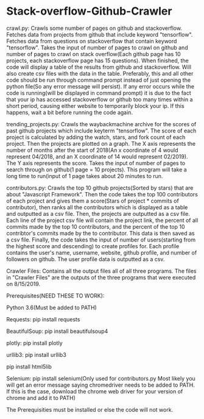 # Stack-overflow-Github-Crawler
crawl.py: Crawls some number of pages on github and stackoverflow. Fetches data from projects from github that include keyword "tensorflow". Fetches data from questions on stackoverflow that contain keyword "tensorflow". Takes the input of number of pages to crawl on github and number of pages to crawl on stack overflow(Each github page has 10 projects, each stackoverflow page has 15 questions). When finished, the code will display a table of the results from github and stackoverflow. Will also create csv files with the data in the table. Preferably, this and all other code should be run through command prompt instead of just opening the python file(So any error message will persist). If any error occurs while the code is running(will be displayed in command prompt) it is due to the fact that your ip has accessed stackoverflow or github too many times within a short period, causing either website to temporarily block your ip. If this happens, wait a bit before running the code again.


trending_projects.py: Crawls the waybackmachine archive for the scores of past github projects which include keyterm "tensorflow". The score of each project is calculated by adding the watch, stars, and fork count of each project. Then the projects are plotted on a graph. The X axis represents the number of months after the start of 2018(An x coordinate of 4 would represent 04/2018, and an X coordinate of 14 would represent 02/2019). The Y axis represents the score. Takes the input of number of pages to search through on github(1 page = 10 projects). This program will take a long time to run(input of 1 page takes about 20 minutes to run. 



contributors.py: Crawls the top 10 github projects(Sorted by stars) that are about "Javascript Framework". Then the code takes the top 100 contributors of each project and gives them a score(Stars of project * commits of contributor), then ranks all the contributors which is displayed as a table and outputted as a csv file. Then, the projects are outputted as a csv file. Each line of the project csv file will contain the project link, the percent of all commits made by the top 10 contributors, and the percent of the top 10 contribtor's commits made by the to contributor. This data is then saved as a csv file. Finally, the code takes the input of number of users(starting from the highest score and descending) to create profiles for. Each profile contains the user's name, username, website, github profile, and number of followers on github. The user profile data is outputted as a csv.


Crawler Files: Contains all the output files all of all three programs. The files in "Crawler Files" are the outputs of the three programs that were executed on 8/15/2019.



Prerequisites(NEED THESE TO WORK): 

Python 3.6(Must be added to PATH)

Requests: pip install requests

BeautifulSoup: pip install beautifulsoup4

plotly: pip install plotly

urllib3: pip install urllib3

pip install html5lib

Selenium: pip install selenium(Only used for contributors.py Most likely you will get an error message saying chromedriver needs to be added to PATH. If this is the case, download the chrome web driver for your version of chrome and add it to PATH)

The Prerequisities must be installed or else the code will not work.
